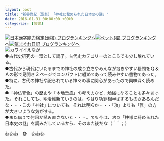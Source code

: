 ```yaml
---
layout: post
title: "新谷尚紀（監修）　「神社に秘められた日本史の謎」"
date: 2016-01-31 00:00:00 +0900
categories: [読書]
---
```


[![](/syuusyuu9701/assets/images/新谷尚紀（監修）-「神社に秘められた日本史の謎」-br_c_3028_1.gif)](http://blog.with2.net/link.php?1659096:3028 "日本漢字能力検定(漢検) ブログランキングへ")[日本漢字能力検定(漢検) ブログランキングへ](http://blog.with2.net/link.php?1659096:3028)[![](/syuusyuu9701/assets/images/新谷尚紀（監修）-「神社に秘められた日本史の謎」-br_c_1348_1.gif)](http://blog.with2.net/link.php?1659096:1348 "ペット(猫) ブログランキングへ")[ペット(猫) ブログランキングへ](http://blog.with2.net/link.php?1659096:1348)[![](/syuusyuu9701/assets/images/新谷尚紀（監修）-「神社に秘められた日本史の謎」-br_c_9257_1.gif)](http://blog.with2.net/link.php?1659096:9257 "気まぐれ日記 ブログランキングへ")[気まぐれ日記 ブログランキングへ](http://blog.with2.net/link.php?1659096:9257)  
![](/syuusyuu9701/assets/images/新谷尚紀（監修）-「神社に秘められた日本史の謎」-e761e209b8f9ab8dce64586d71df3082.png)カワイイえなが  
●古代史研究の一環として読了。古代史カテゴリーのところでも少し触れている。  
●古代から現代にいたるまでの神社の成り立ちやみんなが抱きやすい疑問をＱ＆Ａの形で見開き２ページでコンパクトに纏めてあって読みやすい書物であった。  
●特に、古代の神社や祀られている神々の事に関心があったので興味深く読めた。  
●「神仏習合」の歴史や「本地垂迹」の考え方など、勉強になることも多々あった。それにしても、明治維新ていうのは、やはり功罪相半ばするものがあるんだな・・・この「神社」についても、それは明らか・・・「功」よりも「罪」の方が大きいような気がする。  
●また借りて何回か読み直さないと・・・。でも今は、次の「神様に秘められた日本史の謎」を読みだしているから、そのまた後だな（＾＾；）  
  
👍👍👍　🐵　👍👍👍  
